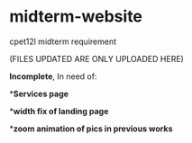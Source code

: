 # midterm-website
cpet12l midterm requirement

(FILES UPDATED ARE ONLY UPLOADED HERE)

<strong>Incomplete</strong>, In need of:

*<strong>Services page</strong>

*<strong>width fix of landing page</strong>

*<strong>zoom animation of pics in previous works</strong>
